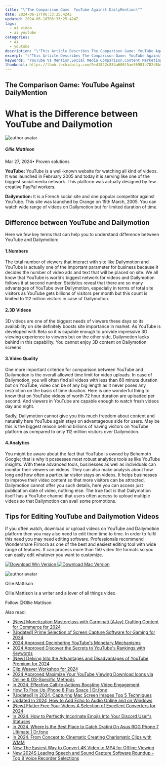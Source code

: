 ```yaml
---
title: "\"The Comparison Game  YouTube Against DailyMention\""
date: 2024-06-17T06:33:25.424Z
updated: 2024-06-18T06:33:25.424Z
tags:
  - ai video
  - ai youtube
categories:
  - ai
  - youtube
description: "\"This Article Describes The Comparison Game: YouTube Against DailyMention\""
excerpt: "\"This Article Describes The Comparison Game: YouTube Against DailyMention\""
keywords: "YouTube Vs Mention,Social Media Comparison,Content Marketing Battle,Video Platform Challenge,Brand Visibility Showdown,Online Engagement Analysis,Digital Strategy Duel"
thumbnail: https://thmb.techidaily.com/9ed1822c884a606f5ae36981b782d8b43a1eaddd1153302103151c40c41208fa.jpg
---
```


## The Comparison Game: YouTube Against DailyMention

# What is the Difference between YouTube and Dailymotion

![author avatar](https://images.wondershare.com/filmora/article-images/ollie-mattison.jpg)

##### Ollie Mattison

 Mar 27, 2024• Proven solutions

**YouTube:** YouTube is a well-known website for watching all kind of videos. It was launched in February 2005 and today it is serving like one of the biggest social media network. This platform was actually designed by few creative PayPal workers.

**Dailymotion:** It is a French social site and one popular competitor against YouTube. This site was launched by Orange on 15th March, 2005\. You can watch wide range of videos on Dailymotion but for limited duration of time.

## Difference between YouTube and Dailymotion

 Here we few key terms that can help you to understand difference between YouTube and Dailymotion:

#### 1.Numbers

 The total number of viewers that interact with site like Dailymotion and YouTube is actually one of the important parameter for business because it decides the number of video ads and text that will be placed on site. We all know that YouTube is world’s biggest network for videos and Dailymotion follows it at second number. Statistics reveal that there are so many advantages of YouTube over Dailymotion, especially in terms of total site visitors as YouTube gets billions of visitors per month but this count is limited to 112 million visitors in case of Dailymotion.

#### 2.3D Videos

 3D videos are one of the biggest needs of viewers these days so its availability on site definitely boosts site importance in market. As YouTube is developed with Beta so it is capable enough to provide impressive 3D viewing experience to viewers but on the other side, Dailymotion lacks behind in this capability. You cannot enjoy 3D content on Dailymotion screens.

#### 3.Video Quality

 One more important criterion for comparison between YouTube and Dailymotion is the overall allowed time limit for video uploads. In case of Dailymotion, you will often find all videos with less than 60 minute duration but on YouTube, video can be of any big length as it never poses any restriction on the basis of time duration. Here is one wonderful thing to know that on YouTube videos of worth 72 hour duration are uploaded per second. And viewers in YouTube are capable enough to watch fresh videos day and night.

 Sadly, Dailymotion cannot give you this much freedom about content and naturally here YouTube again stays on advantageous side for users. May be this is the biggest reason behind billions of having visitors on YouTube platform as compared to only 112 million visitors over Dailymotion.

#### 4.Analytics

 You might be aware about the fact that YouTube is owned by Behemoth Google; that is why it possesses most robust analytics tools as like YouTube insights. With these advanced tools, businesses as well as individuals can monitor their viewers on videos. They can also make analysis about how long and how often a particular visitor stays on videos. It helps businesses to improve their video content so that more visitors can be attracted. Dailymotion cannot offer you such details, here you can access just publication date of video, nothing else. The true fact is that Dailymotion itself has a YouTube channel that users often access to upload multiple videos so that Dailymotion can avail some promotions.

## Tips for Editing YouTube and Dailymotion Videos

 If you often watch, download or upload videos on YouTube and Dailymotion platform then you may also need to edit them time to time. In order to fulfil this need you may need editing software. Professionals recommend Wondershare Filmora as one of the best and easiest editing tool with wide range of features. It can process more than 150 video file formats so you can easily edit whatever you want to customize.

[![Download Win Version](https://images.wondershare.com/filmora/guide/download-btn-win.jpg) ](https://tools.techidaily.com/wondershare/filmora/download/) [![Download Mac Version](https://images.wondershare.com/filmora/guide/download-btn-mac.jpg) ](https://tools.techidaily.com/wondershare/filmora/download/)

![author avatar](https://images.wondershare.com/filmora/article-images/ollie-mattison.jpg)

Ollie Mattison

Ollie Mattison is a writer and a lover of all things video.

Follow @Ollie Mattison


<ins class="adsbygoogle"
     style="display:block"
     data-ad-format="autorelaxed"
     data-ad-client="ca-pub-7571918770474297"
     data-ad-slot="1223367746"></ins>



<ins class="adsbygoogle"
     style="display:block"
     data-ad-client="ca-pub-7571918770474297"
     data-ad-slot="8358498916"
     data-ad-format="auto"
     data-full-width-responsive="true"></ins>

<span class="atpl-alsoreadstyle">Also read:</span>
<div><ul>
<li><a href="https://youtube-webster.techidaily.com/onetization-masterclass-with-carminati-ajay-crafting-content-for-commerce-for-2024/"><u>[New] Monetization Masterclass with Carminati (AJay)  Crafting Content for Commerce for 2024</u></a></li>
<li><a href="https://youtube-webster.techidaily.com/ed-prime-selection-of-screen-capture-software-for-gaming-for-2024/"><u>[Updated] Prime Selection of Screen Capture Software for Gaming for 2024</u></a></li>
<li><a href="https://youtube-webster.techidaily.com/approved-deciphering-youtubes-monetary-mechanisms/"><u>2024 Approved  Deciphering YouTube's Monetary Mechanisms</u></a></li>
<li><a href="https://youtube-webster.techidaily.com/approved-discover-the-secrets-to-youtubes-rankings-with-keywords/"><u>2024 Approved  Discover the Secrets to YouTube's Rankings with Keywords</u></a></li>
<li><a href="https://youtube-webster.techidaily.com/elving-into-the-advantages-and-disadvantages-of-youtube-premium-for-2024/"><u>[New] Delving Into the Advantages and Disadvantages of YouTube Premium for 2024</u></a></li>
<li><a href="https://youtube-webster.techidaily.com/weaver-workshop-for-2024/"><u>Clip Weaver Workshop for 2024</u></a></li>
<li><a href="https://youtube-webster.techidaily.com/approved-maximize-your-youtube-viewing-download-icons-via-online-and-os-specific-methods/"><u>2024 Approved  Maximize Your YouTube Viewing  Download Icons via Online & OS-Specific Methods</u></a></li>
<li><a href="https://youtube-webster.techidaily.com/24-effective-call-to-actions-boosting-video-engagement/"><u>In 2024, Effective Call-to-Actions  Boosting Video Engagement</u></a></li>
<li><a href="https://blog-min.techidaily.com/how-to-free-up-iphone-8-plus-space-drfone-by-drfone-ios-full-data-eraser-ios-full-data-eraser/"><u>How To Free Up iPhone 8 Plus Space | Dr.fone</u></a></li>
<li><a href="https://visual-screen-recording.techidaily.com/updated-in-2024-capturing-mac-screen-images-top-5-techniques/"><u>[Updated] In 2024, Capturing Mac Screen Images  Top 5 Techniques</u></a></li>
<li><a href="https://audio-editing.techidaily.com/updated-in-2024-how-to-add-echo-to-audio-online-and-on-windows/"><u>Updated In 2024, How to Add Echo to Audio Online and on Windows</u></a></li>
<li><a href="https://eaxpv-info.techidaily.com/new-flutter-free-your-videos-a-selection-of-excellent-converters-for-2024/"><u>[New] Flutter Free Your Videos  A Selection of Excellent Converters for 2024</u></a></li>
<li><a href="https://discord-videos.techidaily.com/in-2024-how-to-perfectly-incorinate-emojis-into-your-discord-users-statuses/"><u>In 2024, How to Perfectly Incorinate Emojis Into Your Discord User's Statuses</u></a></li>
<li><a href="https://android-pokemon-go.techidaily.com/in-2024-where-is-the-best-place-to-catch-dratini-on-asus-rog-phone-7-ultimate-drfone-by-drfone-virtual-android/"><u>In 2024, Where Is the Best Place to Catch Dratini On Asus ROG Phone 7 Ultimate | Dr.fone</u></a></li>
<li><a href="https://some-knowledge.techidaily.com/in-2024-from-concept-to-cinematic-creating-charismatic-clips-with-wmm/"><u>In 2024, From Concept to Cinematic  Creating Charismatic Clips with WMM</u></a></li>
<li><a href="https://video-content-creator.techidaily.com/new-the-easiest-way-to-convert-4k-video-to-mp4-for-offline-viewing/"><u>New The Easiest Way to Convert 4K Video to MP4 for Offline Viewing</u></a></li>
<li><a href="https://audio-editing.techidaily.com/new-2024s-leading-speech-and-sound-capture-software-roundup-top-8-voice-recorder-selections/"><u>New 2024S Leading Speech and Sound Capture Software Roundup - Top 8 Voice Recorder Selections</u></a></li>
</ul></div>
